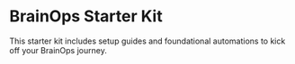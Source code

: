 # BrainOps Starter Kit

This starter kit includes setup guides and foundational automations to kick off your BrainOps journey.
